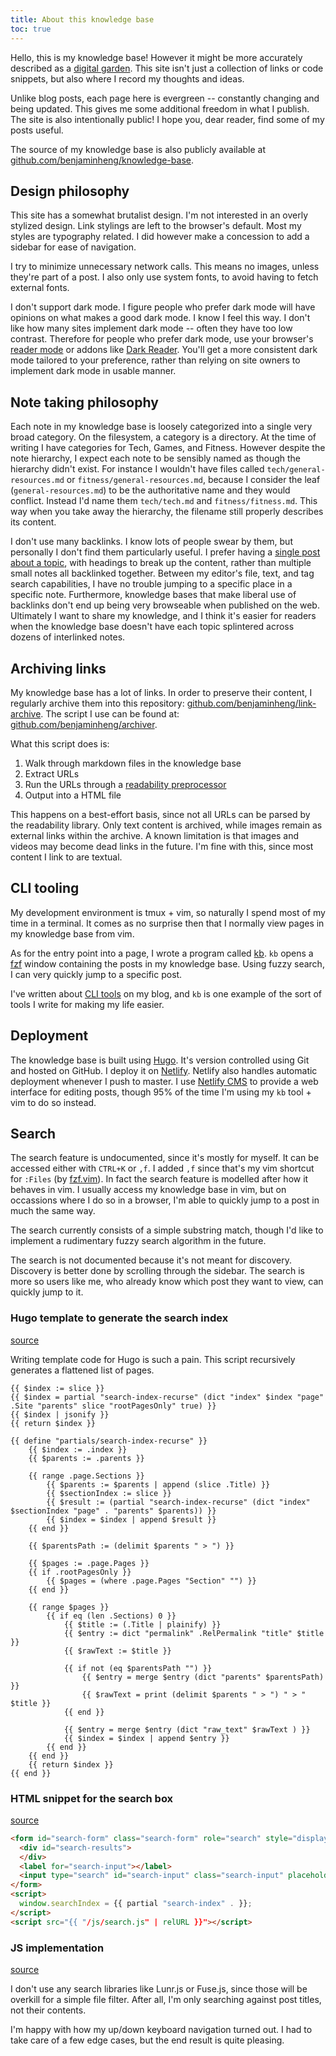 ```yaml
---
title: About this knowledge base
toc: true
---
```


Hello, this is my knowledge base! However it might be more accurately described
as a [digital garden](https://nesslabs.com/digital-garden-set-up). This site
isn't just a collection of links or code snippets, but also where I record my
thoughts and ideas.

Unlike blog posts, each page here is evergreen -- constantly changing and being
updated. This gives me some additional freedom in what I publish. The site is
also intentionally public! I hope you, dear reader, find some of my posts
useful.

The source of my knowledge base is also publicly available at
[github.com/benjaminheng/knowledge-base](https://github.com/benjaminheng/knowledge-base).

## Design philosophy

This site has a somewhat brutalist design. I'm not interested in an overly
stylized design. Link stylings are left to the browser's default. Most my
styles are typography related. I did however make a concession to add a sidebar for
ease of navigation.

I try to minimize unnecessary network calls. This means no images, unless
they're part of a post. I also only use system fonts, to avoid having to fetch
external fonts.

I don't support dark mode. I figure people who prefer dark mode will have
opinions on what makes a good dark mode. I know I feel this way. I don't like
how many sites implement dark mode -- often they have too low contrast.
Therefore for people who prefer dark mode, use your browser's [reader
mode](https://support.mozilla.org/en-US/kb/firefox-reader-view-clutter-free-web-pages)
or addons like [Dark Reader](https://addons.mozilla.org/en-US/firefox/addon/darkreader/). You'll get
a more consistent dark mode tailored to your preference, rather than relying on
site owners to implement dark mode in usable manner.

## Note taking philosophy

Each note in my knowledge base is loosely categorized into a single very broad
category. On the filesystem, a category is a directory. At the time of writing
I have categories for Tech, Games, and Fitness. However despite the note
hierarchy, I expect each note to be sensibly named as though the hierarchy
didn't exist. For instance I wouldn't have files called
`tech/general-resources.md` or `fitness/general-resources.md`, because I
consider the leaf (`general-resources.md`) to be the authoritative name and
they would conflict. Instead I'd name them `tech/tech.md` and
`fitness/fitness.md`. This way when you take away the hierarchy, the filename
still properly describes its content.

I don't use many backlinks. I know lots of people swear by them, but personally
I don't find them particularly useful. I prefer having a [single post about a
topic](/tech/postgres/), with headings to break up the content, rather than
multiple small notes all backlinked together. Between my editor's file, text,
and tag search capabilities, I have no trouble jumping to a specific place in a
specific note.  Furthermore, knowledge bases that make liberal use of backlinks
don't end up being very browseable when published on the web. Ultimately I want
to share my knowledge, and I think it's easier for readers when the knowledge
base doesn't have each topic splintered across dozens of interlinked notes.

## Archiving links

My knowledge base has a lot of links. In order to preserve their content, I
regularly archive them into this repository:
[github.com/benjaminheng/link-archive](https://github.com/benjaminheng/link-archive).
The script I use can be found at:
[github.com/benjaminheng/archiver](https://github.com/benjaminheng/archiver).

What this script does is:

1. Walk through markdown files in the knowledge base
2. Extract URLs
3. Run the URLs through a [readability preprocessor](https://github.com/mozilla/readability)
4. Output into a HTML file

This happens on a best-effort basis, since not all URLs can be parsed by the
readability library. Only text content is archived, while images remain as
external links within the archive. A known limitation is that images and videos
may become dead links in the future. I'm fine with this, since most content I
link to are textual.

## CLI tooling

My development environment is tmux + vim, so naturally I spend most of my time
in a terminal. It comes as no surprise then that I normally view pages in my
knowledge base from vim. 

As for the entry point into a page, I wrote a program called
[kb](https://github.com/benjaminheng/kb). `kb` opens a
[fzf](https://github.com/junegunn/fzf) window containing the posts in my
knowledge base. Using fuzzy search, I can very quickly jump to a specific post.

I've written about [CLI
tools](https://hbenjamin.com/post/build-cli-tools-for-common-tasks/) on my
blog, and `kb` is one example of the sort of tools I write for making my life
easier.

## Deployment

The knowledge base is built using [Hugo](https://gohugo.io/). It's version
controlled using Git and hosted on GitHub. I deploy it on
[Netlify](https://www.netlify.com/). Netlify also handles automatic deployment
whenever I push to master. I use [Netlify CMS](https://www.netlifycms.org/) to
provide a web interface for editing posts, though 95% of the time I'm using my
`kb` tool + vim to do so instead.

## Search

The search feature is undocumented, since it's mostly for myself. It can be
accessed either with `CTRL+K` or `,f`. I added `,f` since that's my vim
shortcut for `:Files` (by [fzf.vim](https://github.com/junegunn/fzf.vim)). In
fact the search feature is modelled after how it behaves in vim. I usually
access my knowledge base in vim, but on occassions where I do so in a browser,
I'm able to quickly jump to a post in much the same way.

The search currently consists of a simple substring match, though I'd like to
implement a rudimentary fuzzy search algorithm in the future.

The search is not documented because it's not meant for discovery. Discovery is
better done by scrolling through the sidebar. The search is more so users like
me, who already know which post they want to view, can quickly jump to it.

### Hugo template to generate the search index

[source](https://github.com/benjaminheng/knowledge-base/blob/368b77174b9b9dc18d2f9623f25803b5e98b92eb/layouts/partials/search-index)

Writing template code for Hugo is such a pain. This script recursively
generates a flattened list of pages.

```go-text-template
{{ $index := slice }}
{{ $index = partial "search-index-recurse" (dict "index" $index "page" .Site "parents" slice "rootPagesOnly" true) }}
{{ $index | jsonify }}
{{ return $index }}

{{ define "partials/search-index-recurse" }}
    {{ $index := .index }}
    {{ $parents := .parents }}

    {{ range .page.Sections }}
        {{ $parents := $parents | append (slice .Title) }}
        {{ $sectionIndex := slice }}
        {{ $result := (partial "search-index-recurse" (dict "index" $sectionIndex "page" . "parents" $parents)) }}
        {{ $index = $index | append $result }}
    {{ end }}

    {{ $parentsPath := (delimit $parents " > ") }}

    {{ $pages := .page.Pages }}
    {{ if .rootPagesOnly }}
        {{ $pages = (where .page.Pages "Section" "") }}
    {{ end }}

    {{ range $pages }}
        {{ if eq (len .Sections) 0 }}
            {{ $title := (.Title | plainify) }}
            {{ $entry := dict "permalink" .RelPermalink "title" $title }}
            {{ $rawText := $title }}

            {{ if not (eq $parentsPath "") }}
                {{ $entry = merge $entry (dict "parents" $parentsPath) }}
                {{ $rawText = print (delimit $parents " > ") " > " $title }}
            {{ end }}

            {{ $entry = merge $entry (dict "raw_text" $rawText ) }}
            {{ $index = $index | append $entry }}
        {{ end }}
    {{ end }}
    {{ return $index }}
{{ end }}
```

### HTML snippet for the search box

[source](https://github.com/benjaminheng/knowledge-base/blob/368b77174b9b9dc18d2f9623f25803b5e98b92eb/layouts/partials/search.html)

```html
<form id="search-form" class="search-form" role="search" style="display:none;" tabindex="0">
  <div id="search-results">
  </div>
  <label for="search-input"></label>
  <input type="search" id="search-input" class="search-input" placeholder="search" autocomplete="off">
</form>
<script>
  window.searchIndex = {{ partial "search-index" . }};
</script>
<script src="{{ "/js/search.js" | relURL }}"></script>
```

### JS implementation

[source](https://github.com/benjaminheng/knowledge-base/blob/368b77174b9b9dc18d2f9623f25803b5e98b92eb/static/js/search.js)

I don't use any search libraries like Lunr.js or Fuse.js, since those will be
overkill for a simple file filter. After all, I'm only searching against post
titles, not their contents.

I'm happy with how my up/down keyboard navigation turned out. I had to take
care of a few edge cases, but the end result is quite pleasing.
